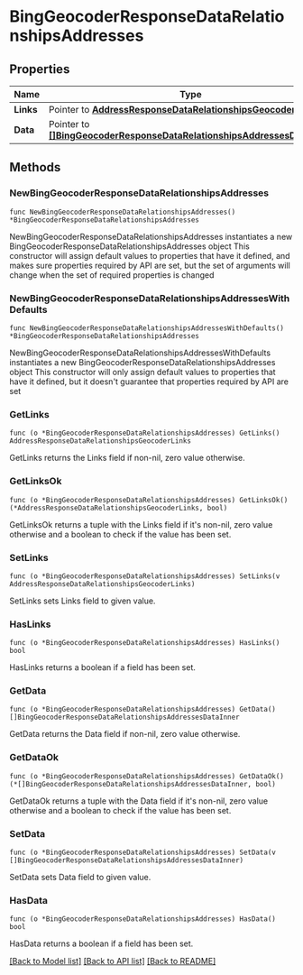 # BingGeocoderResponseDataRelationshipsAddresses

## Properties

Name | Type | Description | Notes
------------ | ------------- | ------------- | -------------
**Links** | Pointer to [**AddressResponseDataRelationshipsGeocoderLinks**](AddressResponseDataRelationshipsGeocoderLinks.md) |  | [optional] 
**Data** | Pointer to [**[]BingGeocoderResponseDataRelationshipsAddressesDataInner**](BingGeocoderResponseDataRelationshipsAddressesDataInner.md) |  | [optional] 

## Methods

### NewBingGeocoderResponseDataRelationshipsAddresses

`func NewBingGeocoderResponseDataRelationshipsAddresses() *BingGeocoderResponseDataRelationshipsAddresses`

NewBingGeocoderResponseDataRelationshipsAddresses instantiates a new BingGeocoderResponseDataRelationshipsAddresses object
This constructor will assign default values to properties that have it defined,
and makes sure properties required by API are set, but the set of arguments
will change when the set of required properties is changed

### NewBingGeocoderResponseDataRelationshipsAddressesWithDefaults

`func NewBingGeocoderResponseDataRelationshipsAddressesWithDefaults() *BingGeocoderResponseDataRelationshipsAddresses`

NewBingGeocoderResponseDataRelationshipsAddressesWithDefaults instantiates a new BingGeocoderResponseDataRelationshipsAddresses object
This constructor will only assign default values to properties that have it defined,
but it doesn't guarantee that properties required by API are set

### GetLinks

`func (o *BingGeocoderResponseDataRelationshipsAddresses) GetLinks() AddressResponseDataRelationshipsGeocoderLinks`

GetLinks returns the Links field if non-nil, zero value otherwise.

### GetLinksOk

`func (o *BingGeocoderResponseDataRelationshipsAddresses) GetLinksOk() (*AddressResponseDataRelationshipsGeocoderLinks, bool)`

GetLinksOk returns a tuple with the Links field if it's non-nil, zero value otherwise
and a boolean to check if the value has been set.

### SetLinks

`func (o *BingGeocoderResponseDataRelationshipsAddresses) SetLinks(v AddressResponseDataRelationshipsGeocoderLinks)`

SetLinks sets Links field to given value.

### HasLinks

`func (o *BingGeocoderResponseDataRelationshipsAddresses) HasLinks() bool`

HasLinks returns a boolean if a field has been set.

### GetData

`func (o *BingGeocoderResponseDataRelationshipsAddresses) GetData() []BingGeocoderResponseDataRelationshipsAddressesDataInner`

GetData returns the Data field if non-nil, zero value otherwise.

### GetDataOk

`func (o *BingGeocoderResponseDataRelationshipsAddresses) GetDataOk() (*[]BingGeocoderResponseDataRelationshipsAddressesDataInner, bool)`

GetDataOk returns a tuple with the Data field if it's non-nil, zero value otherwise
and a boolean to check if the value has been set.

### SetData

`func (o *BingGeocoderResponseDataRelationshipsAddresses) SetData(v []BingGeocoderResponseDataRelationshipsAddressesDataInner)`

SetData sets Data field to given value.

### HasData

`func (o *BingGeocoderResponseDataRelationshipsAddresses) HasData() bool`

HasData returns a boolean if a field has been set.


[[Back to Model list]](../README.md#documentation-for-models) [[Back to API list]](../README.md#documentation-for-api-endpoints) [[Back to README]](../README.md)


